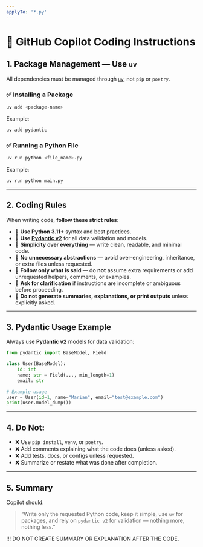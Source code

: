 ```yaml
---
applyTo: '*.py'
---
```


# 🧠 GitHub Copilot Coding Instructions

## 1. Package Management — Use `uv`

All dependencies must be managed through [`uv`](https://docs.astral.sh/uv/), not `pip` or `poetry`.

### ✅ Installing a Package

```bash
uv add <package-name>
```

Example:

```bash
uv add pydantic
```

### ✅ Running a Python File

```bash
uv run python <file_name>.py
```

Example:

```bash
uv run python main.py
```

---

## 2. Coding Rules

When writing code, **follow these strict rules**:

* 🔹 **Use Python 3.11+** syntax and best practices.
* 🔹 **Use [Pydantic v2](https://docs.pydantic.dev/latest/)** for all data validation and models.
* 🔹 **Simplicity over everything** — write clean, readable, and minimal code.
* 🔹 **No unnecessary abstractions** — avoid over-engineering, inheritance, or extra files unless requested.
* 🔹 **Follow only what is said** — do **not** assume extra requirements or add unrequested helpers, comments, or examples.
* 🔹 **Ask for clarification** if instructions are incomplete or ambiguous before proceeding.
* 🔹 **Do not generate summaries, explanations, or print outputs** unless explicitly asked.

---

## 3. Pydantic Usage Example

Always use **Pydantic v2** models for data validation:

```python
from pydantic import BaseModel, Field

class User(BaseModel):
    id: int
    name: str = Field(..., min_length=1)
    email: str

# Example usage
user = User(id=1, name="Marian", email="test@example.com")
print(user.model_dump())
```

---

## 4. Do Not:

* ❌ Use `pip install`, `venv`, or `poetry`.
* ❌ Add comments explaining what the code does (unless asked).
* ❌ Add tests, docs, or configs unless requested.
* ❌ Summarize or restate what was done after completion.

---

## 5. Summary

Copilot should:

> “Write only the requested Python code, keep it simple, use `uv` for packages, and rely on `pydantic v2` for validation — nothing more, nothing less.”

!!! DO NOT CREATE SUMMARY OR EXPLANATION AFTER THE CODE.